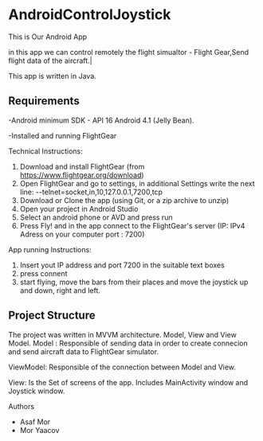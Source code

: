 # AndroidControlJoystick

This is Our Android App

in this app we can control remotely the flight simualtor - Flight Gear,Send flight data of the aircraft.|

This app is written in Java.

Requirements
-------------------------------------------------------------------------------------------

-Android minimum SDK - API 16 Android 4.1 (Jelly Bean).

-Installed and running FlightGear

Technical Instructions: 
1. Download and install FlightGear (from https://www.flightgear.org/download)
2. Open FlightGear and go to settings, in additional Settings write the next line: 
--telnet=socket,in,10,127.0.0.1,7200,tcp
3. Download or Clone the app (using Git, or a zip archive to unzip)
4. Open your project in Android Studio
5. Select an android phone or AVD and press run
7. Press Fly! and in the app connect to the FlightGear's server (IP: IPv4 Adress on your computer port : 7200)

App running Instructions:
1. Insert yout IP address and port 7200 in the suitable text boxes
2. press connent
3. start flying, move the bars from their places and move the joystick up and down, right and left.


Project Structure
---------------------------------------------------

The project was written in MVVM architecture. Model, View and View Model. 
Model :
Responsible of sending data in order to create connecion and send aircraft data to FlightGear simulator.

ViewModel: 
Responsible of the connection between Model and View. 

View:
Is the Set of screens of the app. Includes MainActivity window and Joystick window.

Authors
* Asaf Mor
* Mor Yaacov












